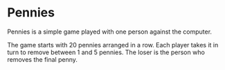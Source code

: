 # Pennies
Pennies is a simple game played with one person against the computer. 

The game starts with 20 pennies arranged in a row. Each player takes it in turn to remove between 1 and 5 pennies. The loser is the person who removes the final penny. 
